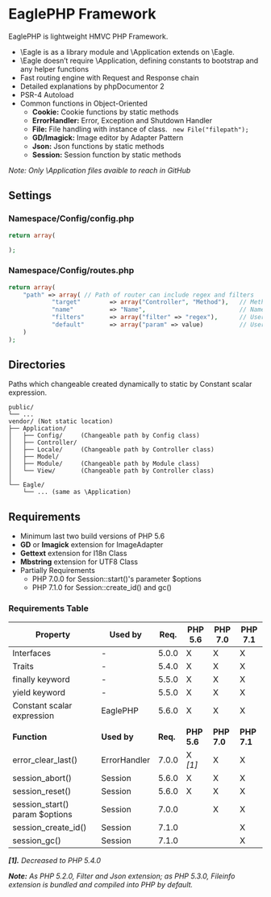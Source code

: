 # EaglePHP Framework

EaglePHP is lightweight HMVC PHP Framework.

* \Eagle is as a library module and \Application extends on \Eagle.
* \Eagle doesn’t require \Application, defining constants to bootstrap and any helper functions
* Fast routing engine with Request and Response chain
* Detailed explanations by phpDocumentor 2
* PSR-4 Autoload
* Common functions in Object-Oriented
	* **Cookie:** Cookie functions by static methods
	* **ErrorHandler:** Error, Exception and Shutdown Handler 
	* **File:** File handling with instance of class. ``` new File("filepath");```
	* **GD/Imagick:** Image editor by Adapter Pattern
	* **Json:** Json functions by static methods
	* **Session:** Session function by static methods

 *Note: Only \Application files avaible to reach in GitHub*


## Settings

### Namespace/Config/config.php

```PHP
return array(

);
```

### Namespace/Config/routes.php

```PHP
return array(
	"path" => array( // Path of router can include regex and filters
			"target"		=> array("Controller", "Method"),	// Method of Controller
			"name"			=> "Name",							// Name for route (optional)
			"filters"		=> array("filter" => "regex"),		// User defined filters (optional)
			"default"		=> array("param" => value)			// User defined default parameters (optional)
	)
);
```

## Directories

Paths which changeable created dynamically to static by Constant scalar expression.
```
public/
└── ...
vendor/	(Not static location)
├── Application/
│   ├── Config/		(Changeable path by Config class)
│   ├── Controller/
│   ├── Locale/		(Changeable path by Controller class)
│   ├── Model/
│   ├── Module/		(Changeable path by Module class)
│   └── View/		(Changeable path by Controller class)
│
└── Eagle/
    └── ... (same as \Application)
```

## Requirements

* Minimum last two build versions of PHP 5.6
* **GD** or **Imagick** extension for ImageAdapter
* **Gettext** extension for I18n Class
* **Mbstring** extension for UTF8 Class
* Partially Requirements
	* PHP 7.0.0 for Session::start()'s parameter $options
	* PHP 7.1.0 for Session::create_id() and gc()

### Requirements Table

| **Property**                   | **Used by**  | **Req.** | **PHP 5.6** | **PHP 7.0** | **PHP 7.1** |
|--------------------------------|--------------|----------|-------------|-------------|-------------|
| Interfaces                     | -            | 5.0.0    | X           | X           | X           |
| Traits                         | -            | 5.4.0    | X           | X           | X           |
| finally keyword                | -            | 5.5.0    | X           | X           | X           |
| yield keyword                  | -            | 5.5.0    | X           | X           | X           |
| Constant scalar expression     | EaglePHP     | 5.6.0    | X           | X           | X           |
|                                |              |          |             |             |             |
| **Function**                   | **Used by**  | **Req.** | **PHP 5.6** | **PHP 7.0** | **PHP 7.1** |
| error_clear_last()             | ErrorHandler | 7.0.0    | X *[1]*     | X           | X           |
| session_abort()                | Session      | 5.6.0    | X           | X           | X           |
| session_reset()                | Session      | 5.6.0    | X           | X           | X           |
| session_start() param $options | Session      | 7.0.0    |             | X           | X           |
| session_create_id()            | Session      | 7.1.0    |             |             | X           |
| session_gc()                   | Session      | 7.1.0    |             |             | X           |

*__[1].__ Decreased to PHP 5.4.0*

*__Note:__ As PHP 5.2.0, Filter and Json extension; as PHP 5.3.0, Fileinfo extension is bundled and compiled into PHP by default.*
